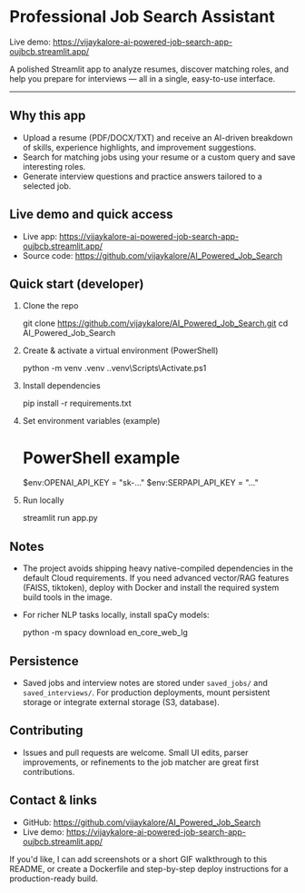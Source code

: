 # Professional Job Search Assistant

Live demo: https://vijaykalore-ai-powered-job-search-app-oujbcb.streamlit.app/

A polished Streamlit app to analyze resumes, discover matching roles, and help you prepare for interviews — all in a single, easy-to-use interface.

---

## Why this app
- Upload a resume (PDF/DOCX/TXT) and receive an AI-driven breakdown of skills, experience highlights, and improvement suggestions.
- Search for matching jobs using your resume or a custom query and save interesting roles.
- Generate interview questions and practice answers tailored to a selected job.

## Live demo and quick access
- Live app: https://vijaykalore-ai-powered-job-search-app-oujbcb.streamlit.app/
- Source code: https://github.com/vijaykalore/AI_Powered_Job_Search

## Quick start (developer)
1. Clone the repo

   git clone https://github.com/vijaykalore/AI_Powered_Job_Search.git
   cd AI_Powered_Job_Search

2. Create & activate a virtual environment (PowerShell)

   python -m venv .venv
   .\.venv\Scripts\Activate.ps1

3. Install dependencies

   pip install -r requirements.txt

4. Set environment variables (example)

   # PowerShell example
   $env:OPENAI_API_KEY = "sk-..."
   $env:SERPAPI_API_KEY = "..."

5. Run locally

   streamlit run app.py

## Notes
- The project avoids shipping heavy native-compiled dependencies in the default Cloud requirements. If you need advanced vector/RAG features (FAISS, tiktoken), deploy with Docker and install the required system build tools in the image.
- For richer NLP tasks locally, install spaCy models:

  python -m spacy download en_core_web_lg

## Persistence
- Saved jobs and interview notes are stored under `saved_jobs/` and `saved_interviews/`. For production deployments, mount persistent storage or integrate external storage (S3, database).

## Contributing
- Issues and pull requests are welcome. Small UI edits, parser improvements, or refinements to the job matcher are great first contributions.

## Contact & links
- GitHub: https://github.com/vijaykalore/AI_Powered_Job_Search
- Live demo: https://vijaykalore-ai-powered-job-search-app-oujbcb.streamlit.app/

If you'd like, I can add screenshots or a short GIF walkthrough to this README, or create a Dockerfile and step-by-step deploy instructions for a production-ready build.